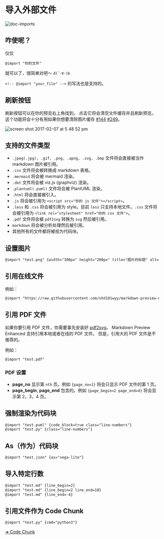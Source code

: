 # 导入外部文件

![doc-imports](https://cloud.githubusercontent.com/assets/1908863/22716507/f352a4b6-ed5b-11e6-9bac-88837f111de0.gif)

## 咋使呢？
仅仅

`@import "你的文件"`

就可以了，很简单对吧～ <code>d(\`･∀･)b</code>

`<!-- @import "your_file" -->` 的写法也是支持的。

## 刷新按钮
刷新按钮可以在你的预览右上角找到。
点击它将会清空文件缓存并且刷新预览。
这个功能将会十分有用如果你想要清除图片缓存 [#144](https://github.com/shd101wyy/markdown-preview-enhanced/issues/144) [#249](https://github.com/shd101wyy/markdown-preview-enhanced/issues/249)。

![screen shot 2017-02-07 at 5 48 52 pm](https://cloud.githubusercontent.com/assets/1908863/22716917/c7088ae0-ed5d-11e6-8db9-e1ab035a3a2b.png)

## 支持的文件类型
* `.jpeg(.jpg), .gif, .png, .apng, .svg, .bmp` 文件将会直接被当作 markdown 图片被引用。
* `.csv` 文件将会被转换成 markdown 表格。
* `.mermaid` 将会被 mermaid 渲染。
* `.dot` 文件将会被 viz.js (graphviz) 渲染。
* `.plantuml(.puml)` 文件将会被 PlantUML 渲染。
* `.html` 将会直接被引入。
* `.js` 将会被引用为 `<script src="你的 js 文件"></script>`。
* `.less` 和 `.css` 将会被引用为 style。目前 `less` 只支持本地文件。`.css` 文件将会被引用为 `<link rel="stylesheet" href="你的 css 文件">`。
* `.pdf` 文件将会被 `pdf2svg` 转换为 `svg` 然后被引用。
* `markdown` 将会被分析处理然后被引用。
* 其他所有的文件都将被视为代码块。

## 设置图片
```markdown
@import "test.png" {width="300px" height="200px" title="图片的标题" alt="我的 alt"}
```

## 引用在线文件
例如：
```markdown
@import "https://raw.githubusercontent.com/shd101wyy/markdown-preview-enhanced/master/LICENSE.md"
```

## 引用 PDF 文件
如果你要引用 PDF 文件，你需要事先安装好 [pdf2svg](zh-cn/extra.md)。
Markdown Preview Enhanced 支持引用本地或者在线的 PDF 文件。
但是，引用大的 PDF 文件是不推荐的。

例如：
```markdown
@import "test.pdf"
```

### PDF 设置
* **page_no**
显示第 `nth` 页。例如 `{page_no=1}` 将会只显示 PDF 文件的第 1 页。
* **page_begin**, **page_end**
包含的。例如 `{page_begin=2 page_end=4}` 将会显示第 2，3，4 页。

## 强制渲染为代码块
```markdown
@import "test.puml" {code_block=true class="line-numbers"}
@import "test.py" {class="line-numbers"}
```

## As（作为）代码块
```markdown
@import "test.json" {as="vega-lite"}
```

## 导入特定行数
```markdown
@import "test.md" {line_begin=2}
@import "test.md" {line_begin=2 line_end=10}
@import "test.md" {line_end=-4}
```

## 引用文件作为 Code Chunk
```markdown
@import "test.py" {cmd="python3"}
```


[➔ Code Chunk](zh-cn/code-chunk.md)

